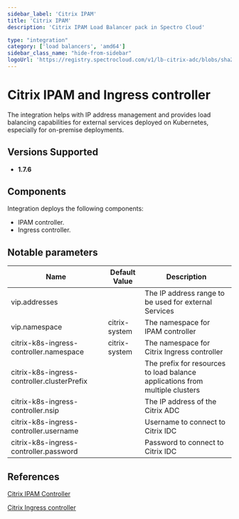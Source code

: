 ```yaml
---
sidebar_label: 'Citrix IPAM'
title: 'Citrix IPAM'
description: 'Citrix IPAM Load Balancer pack in Spectro Cloud'

type: "integration"
category: ['load balancers', 'amd64']
sidebar_class_name: "hide-from-sidebar"
logoUrl: 'https://registry.spectrocloud.com/v1/lb-citrix-adc/blobs/sha256:17f8ebc0dc69d329a39e5d27fc0ce3574034d18ab1776fabda396c5403b0bd86?type=image/png'
---
```






# Citrix IPAM and Ingress controller

The integration helps with IP address management and provides load balancing capabilities for external services deployed on Kubernetes, especially for on-premise deployments.

## Versions Supported

<Tabs>
<TabItem label="1.7.x" value="1.7.x">

* **1.7.6**

</TabItem>
</Tabs>

## Components

Integration deploys the following components:

* IPAM controller.
* Ingress controller.

## Notable parameters

| Name | Default Value | Description |
| --- | --- | --- |
| vip.addresses | | The IP address range to be used for external Services |
| vip.namespace | citrix-system | The namespace for IPAM controller |
| citrix-k8s-ingress-controller.namespace | citrix-system | The namespace for Citrix Ingress controller |
| citrix-k8s-ingress-controller.clusterPrefix | | The prefix for resources to load balance applications from multiple clusters |
| citrix-k8s-ingress-controller.nsip | | The IP address of the Citrix ADC |
| citrix-k8s-ingress-controller.username | | Username to connect to Citrix IDC |
| citrix-k8s-ingress-controller.password | | Password to connect to Citrix IDC |

## References

[Citrix IPAM Controller](https://developer-docs.citrix.com/projects/citrix-k8s-ingress-controller/en/latest/crds/vip/)

[Citrix Ingress controller](https://developer-docs.citrix.com/projects/citrix-k8s-ingress-controller/en/latest/network/type_loadbalancer/#expose-services-of-type-loadbalancer-using-an-ip-address-from-the-citrix-ipam-controller)
